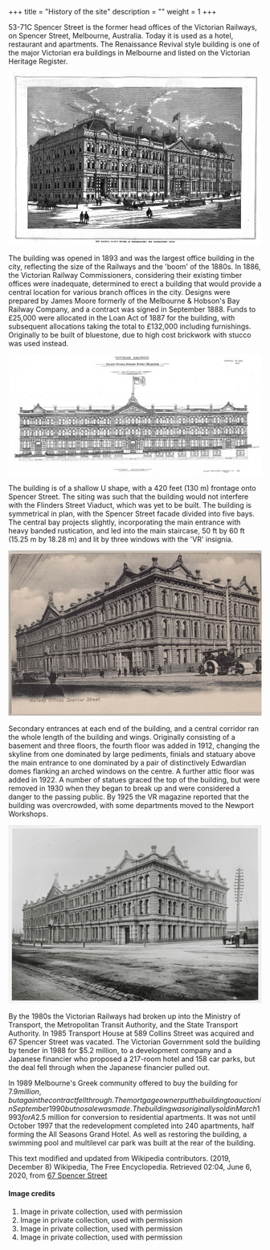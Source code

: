 +++
title = "History of the site"
description = ""
weight = 1
+++

53-71C Spencer Street is the former head offices of the Victorian Railways, on Spencer Street, Melbourne, Australia. Today it is used as a hotel, restaurant and apartments. The Renaissance Revival style building is one of the major Victorian era buildings in Melbourne and listed on the Victorian Heritage Register.

![1893 Concept view](01_1893_concept_view_to_north_west.jpeg)

The building was opened in 1893 and was the largest office building in the city, reflecting the size of the Railways and the 'boom' of the 1880s. In 1886, the Victorian Railway Commissioners, considering their existing timber offices were inadequate, determined to erect a building that would provide a central location for various branch offices in the city. Designs were prepared by James Moore formerly of the Melbourne & Hobson's Bay Railway Company, and a contract was signed in September 1888. Funds to £25,000 were allocated in the Loan Act of 1887 for the building, with subsequent allocations taking the total to £132,000 including furnishings. Originally to be built of bluestone, due to high cost brickwork with stucco was used instead.

![1893 Facade drawing](02_1893_facade_drawing.JPG)

The building is of a shallow U shape, with a 420 feet (130 m) frontage onto Spencer Street. The siting was such that the building would not interfere with the Flinders Street Viaduct, which was yet to be built. The building is symmetrical in plan, with the Spencer Street facade divided into five bays. The central bay projects slightly, incorporating the main entrance with heavy banded rustication, and led into the main staircase, 50 ft by 60 ft (15.25 m by 18.28 m) and lit by three windows with the 'VR' insignia.

![Prior to 1913](13_pre_1913.jpg)

Secondary entrances at each end of the building, and a central corridor ran the whole length of the building and wings. Originally consisting of a basement and three floors, the fourth floor was added in 1912, changing the skyline from one dominated by large pediments, finials and statuary above the main entrance to one dominated by a pair of distinctively Edwardian domes flanking an arched windows on the centre. A further attic floor was added in 1922. A number of statues graced the top of the building, but were removed in 1930 when they began to break up and were considered a danger to the passing public. By 1925 the VR magazine reported that the building was overcrowded, with some departments moved to the Newport Workshops.

![15_pre_1913.jpeg](15_pre_1913.jpeg)

By the 1980s the Victorian Railways had broken up into the Ministry of Transport, the Metropolitan Transit Authority, and the State Transport Authority. In 1985 Transport House at 589 Collins Street was acquired and 67 Spencer Street was vacated. The Victorian Government sold the building by tender in 1988 for $5.2 million, to a development company and a Japanese financier who proposed a 217-room hotel and 158 car parks, but the deal fell through when the Japanese financier pulled out.

In 1989 Melbourne's Greek community offered to buy the building for $7.9 million, but again the contract fell through. The mortgage owner put the building to auction in September 1990 but no sale was made. The building was originally sold in March 1993 for A$2.5 million for conversion to residential apartments. It was not until October 1997 that the redevelopment completed into 240 apartments, half forming the All Seasons Grand Hotel. As well as restoring the building, a swimming pool and multilevel car park was built at the rear of the building.

<span class='small'>This text modified and updated from Wikipedia contributors. (2019, December 8) Wikipedia, The Free Encyclopedia. Retrieved 02:04, June 6, 2020, from [67 Spencer Street](https://en.wikipedia.org/w/index.php?title=67_Spencer_Street)</span>
<!--
## More resources: 

#### Photos of the building  from the State Library's collection

img img img img

#### Heritage resources

* National Trust
* Heritage Victoria
-->
#### Image credits

1.  Image in private collection, used with permission
2.  Image in private collection, used with permission
3.  Image in private collection, used with permission
4.  Image in private collection, used with permission
